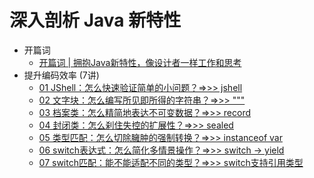 # 深入剖析 Java 新特性

* 开篇词
  - [开篇词 | 拥抱Java新特性，像设计者一样工作和思考](00.md)
* 提升编码效率 (7讲)
  - [01  JShell：怎么快速验证简单的小问题？=>>> jshell](01.md)
  - [02  文字块：怎么编写所见即所得的字符串？=>>> """](02.md)
  - [03  档案类：怎么精简地表达不可变数据？=>>> record](03.md)
  - [04  封闭类：怎么刹住失控的扩展性？=>>> sealed](04.md)
  - [05  类型匹配：怎么切除臃肿的强制转换？=>>> instanceof var](05.md)
  - [06  switch表达式：怎么简化多情景操作？=>>> switch -> yield](06.md)
  - [07  switch匹配：能不能适配不同的类型？=>>> switch支持引用类型](07.md)




























